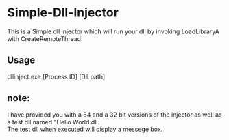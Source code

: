 # Simple-Dll-Injector
This is a Simple dll injector which will run your dll by invoking LoadLibraryA with CreateRemoteThread.

Usage
-
dllinject.exe [Process ID] [Dll path]

note:
-
I have provided you with a 64 and a 32 bit versions of the injector as well as a test dll named "Hello World.dll.  
The test dll when executed will display a messege box.
